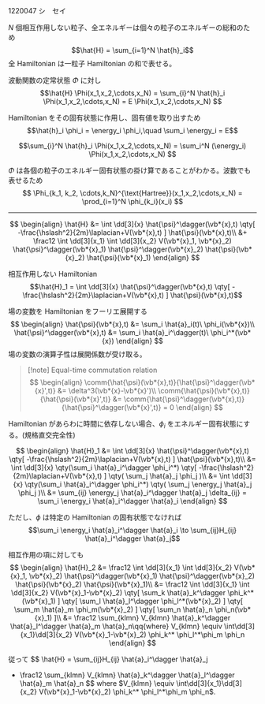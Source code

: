1220047 シ　セイ

$N$ 個相互作用しない粒子、全エネルギーは個々の粒子のエネルギーの総和のため
$$\hat{H} = \sum_{i=1}^N \hat{h}_i$$
全 Hamiltonian は一粒子 Hamiltonian の和で表せる。

波動関数の定常状態 $\Phi$ に対し
$$\hat{H} \Phi(x_1,x_2,\cdots,x_N)
= \sum_{i}^N \hat{h}_i \Phi(x_1,x_2,\cdots,x_N)
= E \Phi(x_1,x_2,\cdots,x_N)
$$

Hamiltonian をその固有状態に作用し、固有値を取り出すため
$$\hat{h}_i \phi_i = \energy_i \phi_i,\quad \sum_i \energy_i = E$$

$$\sum_{i}^N \hat{h}_i \Phi(x_1,x_2,\cdots,x_N)
= \sum_i^N (\energy_i) \Phi(x_1,x_2,\cdots,x_N)
$$

$\Phi$ は各個の粒子のエネルギー固有状態の掛け算であることがわかる。波数でも表せるため
$$
\Phi_{k_1, k_2, \cdots,k_N}^{\text{Hartree}}(x_1,x_2,\cdots,x_N)
= \prod_{i=1}^N \phi_{k_i}(x_i)
$$

---

$$
\begin{align}
\hat{H} &= \int \dd[3]{x}
\hat{\psi}^\dagger(\vb*{x},t)
\qty[
-\frac{\hslash^2}{2m}\laplacian+V(\vb*{x},t)
] \hat{\psi}(\vb*{x},t)\\
&+ \frac12 \int \dd[3]{x_1}
\int \dd[3]{x_2} V(\vb*{x}_1, \vb*{x}_2)
\hat{\psi}^\dagger(\vb*{x}_1)
\hat{\psi}^\dagger(\vb*{x}_2)
\hat{\psi}(\vb*{x}_2)
\hat{\psi}(\vb*{x}_1)
\end{align}
$$

相互作用しない Hamiltonian
$$\hat{H}_1 = \int \dd[3]{x}
\hat{\psi}^\dagger(\vb*{x},t)
\qty[
-\frac{\hslash^2}{2m}\laplacian+V(\vb*{x},t)
] \hat{\psi}(\vb*{x},t)$$

場の変数を Hamiltonian をフーリエ展開する
$$
\begin{align}
	\hat{\psi}(\vb*{x},t) &= \sum_i \hat{a}_i(t)\ \phi_i(\vb*{x})\\
	\hat{\psi}^\dagger(\vb*{x},t) &= \sum_i \hat{a}_i^\dagger(t)\ \phi_i^*(\vb*{x})
\end{align}
$$
場の変数の演算子性は展開係数が受け取る。

> [!note] Equal-time commutation relation
> $$
> \begin{align}
> \comm{\hat{\psi}(\vb*{x},t)}{\hat{\psi}^\dagger(\vb*{x}',t)} &= \delta^3(\vb*{x}-\vb*{x}')\\
> \comm{\hat{\psi}(\vb*{x},t)}{\hat{\psi}(\vb*{x}',t)} &=
> \comm{\hat{\psi}^\dagger(\vb*{x},t)}{\hat{\psi}^\dagger(\vb*{x}',t)} = 0 
> \end{align}
> $$

Hamiltonian があらわに時間に依存しない場合、$\phi_i$ をエネルギー固有状態にする。(規格直交完全性)

$$
\begin{align}
\hat{H}_1 &= \int \dd[3]{x}
\hat{\psi}^\dagger(\vb*{x},t)
\qty[
-\frac{\hslash^2}{2m}\laplacian+V(\vb*{x},t)
] \hat{\psi}(\vb*{x},t)\\
&= \int \dd[3]{x} \qty(\sum_i \hat{a}_i^\dagger \phi_i^*)
\qty[
-\frac{\hslash^2}{2m}\laplacian+V(\vb*{x},t)
] \qty(
\sum_j \hat{a}_j \phi_j
)\\
&= \int \dd[3]{x}
\qty(\sum_i \hat{a}_i^\dagger \phi_i^*)
\qty(
	\sum_j \energy_j \hat{a}_j \phi_j
)\\
&= \sum_{ij} \energy_j \hat{a}_i^\dagger \hat{a}_j \delta_{ij} = \sum_i \energy_i \hat{a}_i^\dagger \hat{a}_i
\end{align}
$$

ただし、$\phi$ は特定の Hamiltonian の固有状態でなければ
$$\sum_i \energy_i \hat{a}_i^\dagger \hat{a}_i \to \sum_{ij}H_{ij} \hat{a}_i^\dagger \hat{a}_j$$

相互作用の項に対しても
$$
\begin{align}
\hat{H}_2 &= 
\frac12 \int \dd[3]{x_1}
\int \dd[3]{x_2} V(\vb*{x}_1, \vb*{x}_2)
\hat{\psi}^\dagger(\vb*{x}_1)
\hat{\psi}^\dagger(\vb*{x}_2)
\hat{\psi}(\vb*{x}_2)
\hat{\psi}(\vb*{x}_1)\\
&= \frac12 \int \dd[3]{x_1}
\int \dd[3]{x_2} V(\vb*{x}_1-\vb*{x}_2)
\qty[
	\sum_k \hat{a}_k^\dagger \phi_k^*(\vb*{x}_1)
]
\qty[
	\sum_l \hat{a}_l^\dagger \phi_l^*(\vb*{x}_2)
]
\qty[
	\sum_m \hat{a}_m \phi_m(\vb*{x}_2)
]
\qty[
	\sum_n \hat{a}_n \phi_n(\vb*{x}_1)
]\\
&= \frac12 \sum_{klmn} V_{klmn} \hat{a}_k^\dagger \hat{a}_l^\dagger
\hat{a}_m \hat{a}_n\qq{where} V_{klmn} \equiv
\int\dd[3]{x_1}\dd[3]{x_2} V(\vb*{x}_1-\vb*{x}_2) \phi_k^* \phi_l^*\phi_m \phi_n
\end{align}
$$

従って
$$
\hat{H} = \sum_{ij}H_{ij} \hat{a}_i^\dagger \hat{a}_j
+ \frac12 \sum_{klmn} V_{klmn} \hat{a}_k^\dagger \hat{a}_l^\dagger
\hat{a}_m \hat{a}_n
$$
where $V_{klmn} \equiv
\int\dd[3]{x_1}\dd[3]{x_2} V(\vb*{x}_1-\vb*{x}_2) \phi_k^* \phi_l^*\phi_m \phi_n$.
